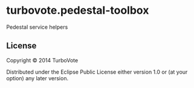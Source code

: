 # turbovote.pedestal-toolbox

Pedestal service helpers

## License

Copyright © 2014 TurboVote

Distributed under the Eclipse Public License either version 1.0 or (at
your option) any later version.
